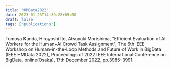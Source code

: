 ```yaml
---
title: "HMData2022"
date: 2023-01-23T14:39:28+09:00
draft: false
tags: ["publications"]
---
```


Tomoya Kanda, Hiroyoshi Ito, Atsuyuki Morishima, "Efficient Evaluation of AI Workers for the Human+AI Crowd Task Assignment", The 6th IEEE Workshop on Human-in-the-Loop Methods and Future of Work in BigData (IEEE HMData 2022), Proceedings of 2022 IEEE International Conference on BigData, online(Osaka), 17th December 2022, pp.3985-3991.